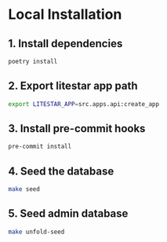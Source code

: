 # Local Installation

## 1. Install dependencies

```bash
poetry install
```

## 2. Export litestar app path

```bash
export LITESTAR_APP=src.apps.api:create_app
```

## 3. Install pre-commit hooks

```bash
pre-commit install
```

## 4. Seed the database

```bash
make seed
```

## 5. Seed admin database

```bash
make unfold-seed
```
